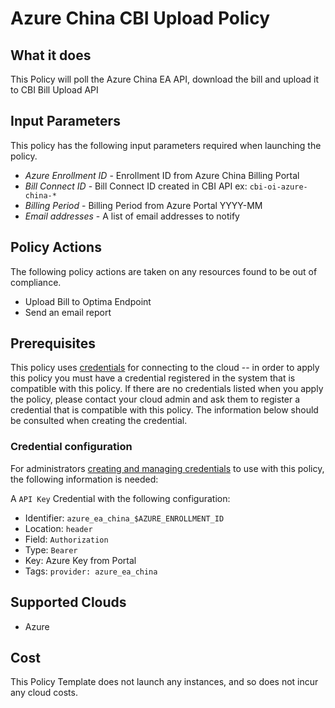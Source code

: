 # Azure China CBI Upload Policy

## What it does

This Policy will poll the Azure China EA API, download the bill and upload it to CBI Bill Upload API

## Input Parameters

This policy has the following input parameters required when launching the policy.

- *Azure Enrollment ID* - Enrollment ID from Azure China Billing Portal
- *Bill Connect ID* - Bill Connect ID created in CBI API ex: `cbi-oi-azure-china-*`
- *Billing Period* - Billing Period from Azure Portal YYYY-MM
- *Email addresses* - A list of email addresses to notify

## Policy Actions

The following policy actions are taken on any resources found to be out of compliance.

- Upload Bill to Optima Endpoint
- Send an email report

## Prerequisites

This policy uses [credentials](https://docs.rightscale.com/policies/users/guides/credential_management.html) for connecting to the cloud -- in order to apply this policy you must have a credential registered in the system that is compatible with this policy. If there are no credentials listed when you apply the policy, please contact your cloud admin and ask them to register a credential that is compatible with this policy. The information below should be consulted when creating the credential.

### Credential configuration

For administrators [creating and managing credentials](https://docs.rightscale.com/policies/users/guides/credential_management.html) to use with this policy, the following information is needed:

A `API Key` Credential with the following configuration:

- Identifier: `azure_ea_china_$AZURE_ENROLLMENT_ID`
- Location: `header`
- Field: `Authorization`
- Type: `Bearer`
- Key: Azure Key from Portal
- Tags: `provider: azure_ea_china`

## Supported Clouds

- Azure

## Cost

This Policy Template does not launch any instances, and so does not incur any cloud costs.

